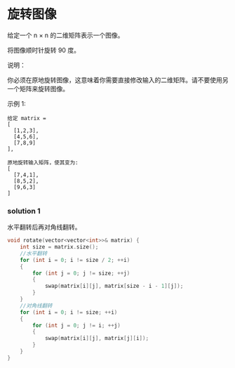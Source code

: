 # 旋转图像

给定一个 n × n 的二维矩阵表示一个图像。

将图像顺时针旋转 90 度。

说明：

你必须在原地旋转图像，这意味着你需要直接修改输入的二维矩阵。请不要使用另一个矩阵来旋转图像。

示例 1:

```
给定 matrix = 
[
  [1,2,3],
  [4,5,6],
  [7,8,9]
],

原地旋转输入矩阵，使其变为:
[
  [7,4,1],
  [8,5,2],
  [9,6,3]
]
```



### solution 1

水平翻转后再对角线翻转。

```c++
void rotate(vector<vector<int>>& matrix) {
	int size = matrix.size();
	//水平翻转
	for (int i = 0; i != size / 2; ++i)
	{
		for (int j = 0; j != size; ++j)
		{
			swap(matrix[i][j], matrix[size - i - 1][j]);
		}
	}
	//对角线翻转
	for (int i = 0; i != size; ++i)
	{
		for (int j = 0; j != i; ++j)
		{
			swap(matrix[i][j], matrix[j][i]);
		}
	}
}
```



